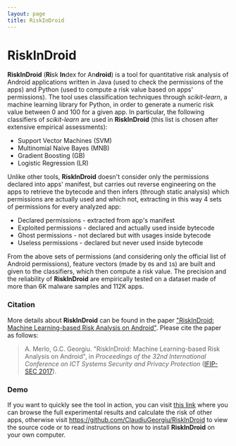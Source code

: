 ```yaml
--- 
layout: page
title: RiskInDroid
---
```


# RiskInDroid

**RiskInDroid** (**Ri**sk **In**dex for An**droid**) is a tool for quantitative risk analysis of Android applications written in Java (used to check the permissions of the apps) and Python (used to compute a risk value based on apps' permissions). The tool uses classification techniques through *scikit-learn*, a machine learning library for Python, in order to generate a numeric risk value between 0 and 100 for a given app. In particular, the following classifiers of *scikit-learn* are used in **RiskInDroid** (this list is chosen after extensive empirical assessments):
* Support Vector Machines (SVM)
* Multinomial Naive Bayes (MNB)
* Gradient Boosting (GB)
* Logistic Regression (LR)

Unlike other tools, **RiskInDroid** doesn't consider only the permissions declared into apps' manifest, but carries out reverse engineering on the apps to retrieve the bytecode and then infers (through static analysis) which permissions are actually used and which not, extracting in this way 4 sets of permissions for every analyzed app:
* Declared permissions - extracted from app's manifest
* Exploited permissions - declared and actually used inside bytecode
* Ghost permissions - not declared but with usages inside bytecode
* Useless permissions - declared but never used inside bytecode

From the above sets of permissions (and considering only the official list of Android permissions), feature vectors (made by `0`s and `1`s) are built and given to the classifiers, which then compute a risk value. The precision and the reliability of **RiskInDroid** are empirically tested on a dataset made of more than 6K malware samples and 112K apps.

### Citation

More details about **RiskInDroid** can be found in the paper ["RiskInDroid: Machine Learning-based Risk Analysis on Android"](https://github.com/ClaudiuGeorgiu/RiskInDroid/raw/master/RiskInDroid_paper.pdf). Please cite the paper as follows:

> A. Merlo, G.C. Georgiu. "RiskInDroid: Machine Learning-based Risk Analysis on Android", in *Proceedings of the 32nd International Conference on ICT Systems Security and Privacy Protection* ([IFIP-SEC 2017](http://www.ifipsec.org/)).

### Demo

If you want to quickly see the tool in action, you can visit [this link](http://46.101.119.244/) where you can browse the full experimental results and calculate the risk of other apps, otherwise visit https://github.com/ClaudiuGeorgiu/RiskInDroid to view the source code or to read instructions on how to install **RiskInDroid** on your own computer.

